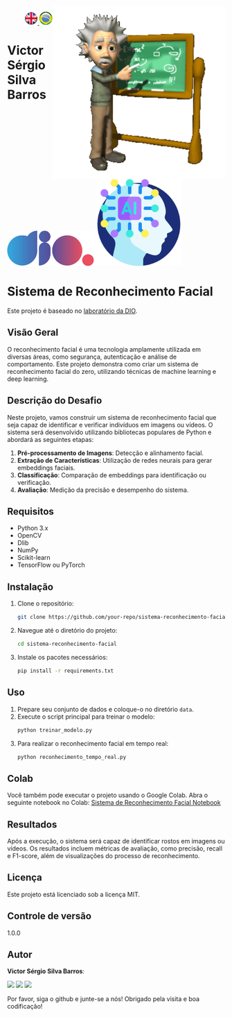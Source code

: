 <img src="./img/gif v1.gif" min-width="400px" max-width="400px" width="400px" align="right" alt="Computador iuriCode">
<p>
  <div align="right"> 
<a href="./readme.md"> <img src="./img/LogoUK.png" alt="Logo UK" width="30"/></a><a href="./leiame.md"> <img src="./img/logoBrazil.png" alt="Logo Brasil" width="30"/> </a>
</div>
  <H1><b> Victor Sérgio Silva Barros </b> </H1>
</p> 

<img src="./img/dio.png" alt="DIO Logo" width="200"/>
<img src="./img/artificial-intelligence.png" alt="Artificial Intelligence Logo" width="200"/>

# Sistema de Reconhecimento Facial

Este projeto é baseado no [laboratório da DIO](https://web.dio.me/lab/criando-um-sistema-de-reconhecimento-facial-do-zero/learning/952b22f6-2904-4958-bad6-5ad2f889a1d6).

## Visão Geral

O reconhecimento facial é uma tecnologia amplamente utilizada em diversas áreas, como segurança, autenticação e análise de comportamento. Este projeto demonstra como criar um sistema de reconhecimento facial do zero, utilizando técnicas de machine learning e deep learning.

## Descrição do Desafio

Neste projeto, vamos construir um sistema de reconhecimento facial que seja capaz de identificar e verificar indivíduos em imagens ou vídeos. O sistema será desenvolvido utilizando bibliotecas populares de Python e abordará as seguintes etapas:

1. **Pré-processamento de Imagens**: Detecção e alinhamento facial.
2. **Extração de Características**: Utilização de redes neurais para gerar embeddings faciais.
3. **Classificação**: Comparação de embeddings para identificação ou verificação.
4. **Avaliação**: Medição da precisão e desempenho do sistema.

## Requisitos

- Python 3.x
- OpenCV
- Dlib
- NumPy
- Scikit-learn
- TensorFlow ou PyTorch

## Instalação

1. Clone o repositório:
    ```sh
    git clone https://github.com/your-repo/sistema-reconhecimento-facial.git
    ```
2. Navegue até o diretório do projeto:
    ```sh
    cd sistema-reconhecimento-facial
    ```
3. Instale os pacotes necessários:
    ```sh
    pip install -r requirements.txt
    ```

## Uso

1. Prepare seu conjunto de dados e coloque-o no diretório `data`.
2. Execute o script principal para treinar o modelo:
    ```sh
    python treinar_modelo.py
    ```
3. Para realizar o reconhecimento facial em tempo real:
    ```sh
    python reconhecimento_tempo_real.py
    ```

## Colab

Você também pode executar o projeto usando o Google Colab. Abra o seguinte notebook no Colab:
[Sistema de Reconhecimento Facial Notebook](https://github.com/vicssb/Facial-Recognition-System/blob/main/notebooks/recognition-system.ipynb)

## Resultados

Após a execução, o sistema será capaz de identificar rostos em imagens ou vídeos. Os resultados incluem métricas de avaliação, como precisão, recall e F1-score, além de visualizações do processo de reconhecimento.

## Licença

Este projeto está licenciado sob a licença MIT.

## Controle de versão
 
1.0.0
 
 
## Autor
 
**Victor Sérgio Silva Barros**: 


<p align="left">
  <a href="mailto:vicssb@gmail.com" alt="Gmail" target = "_blank">
  <img src="https://img.shields.io/badge/-Gmail-FF0000?style=flat-square&labelColor=FF0000&logo=gmail&logoColor=white&link=mailto:vicssb@gmail.com" /></a>

  <a href="https://www.linkedin.com/in/victor-sergio-silva-barros/" alt="Linkedin" target = "_blank">
  <img src="https://img.shields.io/badge/-Linkedin-0e76a8?style=flat-square&logo=Linkedin&logoColor=white&link=https://www.linkedin.com/in/victor-sergio-silva-barros/" /></a>

  <a href="https://wa.me/+5512981328278" alt="WhatsApp" target = "_blank">
  <img src="https://img.shields.io/badge/-WhatsApp-25d366?style=flat-square&labelColor=25d366&logo=whatsapp&logoColor=white&link=https://wa.me/+5512987085327"/></a>

  </p>  

<p>Por favor, siga o github e junte-se a nós!
Obrigado pela visita e boa codificação!</p>


